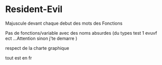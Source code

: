 # Resident-Evil

 Majuscule devant chaque debut des mots  des Fonctions 
 
 Pas de fonctions/variable avec des noms absurdes (du types test 1 evuvf ect ...Attention sinon j'te demarre )
 
 respect de la charte graphique 
 
 tout est en fr 
